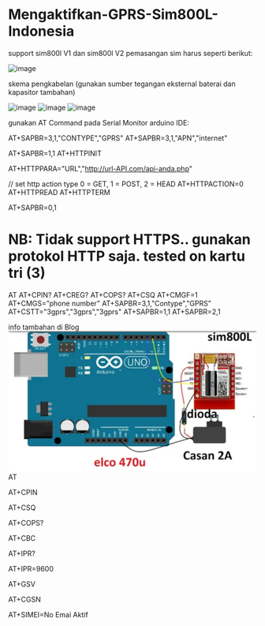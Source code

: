 # Mengaktifkan-GPRS-Sim800L-Indonesia
support sim800l V1 dan sim800l V2
pemasangan sim harus seperti berikut:

![image](https://user-images.githubusercontent.com/83158809/147747798-1d0c9b90-28c2-4ad1-b836-2ac97f0a1b0e.png)

skema pengkabelan (gunakan sumber tegangan eksternal baterai dan kapasitor tambahan)

![image](https://user-images.githubusercontent.com/83158809/147747862-718e2ea2-6c40-4813-b76f-28f66ae979a2.png)
![image](https://user-images.githubusercontent.com/83158809/147748048-f9d19a72-1cb8-4b6e-9243-14da14aedf53.png)
![image](https://user-images.githubusercontent.com/83158809/147748088-9ce74c4b-4f6c-4cb3-be08-165b85b57256.png)


gunakan AT Command pada Serial Monitor arduino IDE:

AT+SAPBR=3,1,"CONTYPE","GPRS"
AT+SAPBR=3,1,"APN","internet"

AT+SAPBR=1,1
AT+HTTPINIT

AT+HTTPPARA="URL","http://url-API.com/api-anda.php"

// set http action type 0 = GET, 1 = POST, 2 = HEAD
AT+HTTPACTION=0
AT+HTTPREAD
AT+HTTPTERM

AT+SAPBR=0,1

NB: Tidak support HTTPS.. gunakan protokol HTTP saja. tested on kartu tri (3)
==============================================================================================
AT
AT+CPIN?
AT+CREG?
AT+COPS?
AT+CSQ
AT+CMGF=1
AT+CMGS=”phone number”
AT+SAPBR=3,1,"Contype","GPRS" 
AT+CSTT="3gprs","3gprs","3gprs"
AT+SAPBR=1,1 
AT+SAPBR=2,1

info tambahan di Blog
![image](https://github.com/ibrohim300/Mengaktifkan-GPRS-Sim800L-Indonesia/blob/48edb3b7e818722454bb8e6248cbca7a4a345dc6/IMG_20230728_093435.jpg)
AT

AT+CPIN

AT+CSQ

AT+COPS?

AT+CBC

AT+IPR?

AT+IPR=9600

AT+GSV

AT+CGSN

AT+SIMEI=No Emai Aktif
